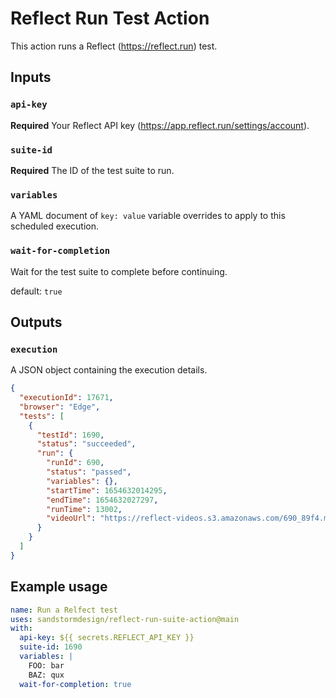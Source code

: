 # Reflect Run Test Action

This action runs a Reflect (https://reflect.run) test.

## Inputs

### `api-key`

**Required** Your Reflect API key (https://app.reflect.run/settings/account).

### `suite-id`

**Required** The ID of the test suite to run.

### `variables`

A YAML document of `key: value` variable overrides to apply to this scheduled execution.

### `wait-for-completion`

Wait for the test suite to complete before continuing.

default: `true`

## Outputs

### `execution`

A JSON object containing the execution details.

```json
{
  "executionId": 17671,
  "browser": "Edge",
  "tests": [
    {
      "testId": 1690,
      "status": "succeeded",
      "run": {
        "runId": 690,
        "status": "passed",
        "variables": {},
        "startTime": 1654632014295,
        "endTime": 1654632027297,
        "runTime": 13002,
        "videoUrl": "https://reflect-videos.s3.amazonaws.com/690_89f4.mp4"
      }
    }
  ]
}
```

## Example usage

```yaml
name: Run a Relfect test
uses: sandstormdesign/reflect-run-suite-action@main
with:
  api-key: ${{ secrets.REFLECT_API_KEY }}
  suite-id: 1690
  variables: |
    FOO: bar
    BAZ: qux
  wait-for-completion: true
```
